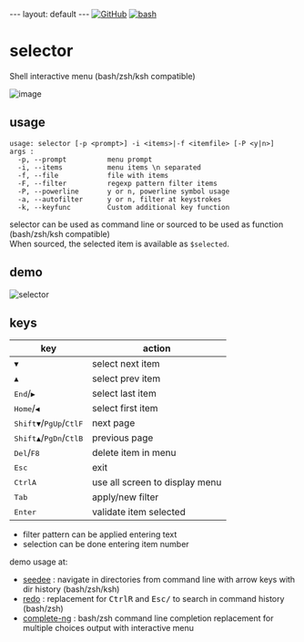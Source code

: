---                                                                                             layout: default                                                                                 ---
[![GitHub](https://img.shields.io/badge/GitHub-joknarf%2Fselector-black?logo=github)](https://github.com/joknarf/selector)
[![bash](https://img.shields.io/badge/shell-bash%20|%20zsh%20|%20ksh%20-blue.svg)]()

# selector

Shell interactive menu (bash/zsh/ksh compatible)

![image](https://github.com/joknarf/selector/assets/10117818/c3c782eb-ad34-4c31-b806-fbd30270f03a)

## usage

```
usage: selector [-p <prompt>] -i <items>|-f <itemfile> [-P <y|n>]
args :
  -p, --prompt          menu prompt
  -i, --items           menu items \n separated
  -f, --file            file with items
  -F, --filter          regexp pattern filter items
  -P, --powerline       y or n, powerline symbol usage
  -a, --autofilter      y or n, filter at keystrokes
  -k, --keyfunc         Custom additional key function
```

selector can be used as command line or sourced to be used as function (bash/zsh/ksh compatible)  
When sourced, the selected item is available as `$selected`.

## demo

![selector](https://github.com/joknarf/selector/assets/10117818/586afdf3-fe0e-4801-b39e-db8efce6918c)

## keys

|key                             | action                                                |
|--------------------------------|-------------------------------------------------------|
|<kbd>▼</kbd>                    | select next item                                      | 
|<kbd>▲</kbd>                    | select prev item                                      |
|<kbd>End</kbd>/<kbd>▶</kbd>     | select last item                                      |
|<kbd>Home</kbd>/<kbd>◀</kbd>    | select first item                                     | 
|<kbd>Shift</kbd><kbd>▼</kbd>/<kbd>PgUp</kbd>/<kbd>Ctl</kbd><kbd>F</kbd>| next page    |
|<kbd>Shift</kbd><kbd>▲</kbd>/<kbd>PgDn</kbd>/<kbd>Ctl</kbd><kbd>B</kbd>| previous page|
|<kbd>Del</kbd>/<kbd>F8</kbd>    | delete item in menu                                   |
|<kbd>Esc</kbd>                  | exit                                                  |
|<kbd>Ctrl</kbd><kbd>A</kbd>    | use all screen to display menu                        |
|<kbd>Tab</kbd>                  | apply/new filter                                      |
|<kbd>Enter</kbd>                | validate item selected                                |

* filter pattern can be applied entering text
* selection can be done entering item number

demo usage at:

* [seedee](https://github.com/joknarf/seedee) : navigate in directories from command line with arrow keys with dir history (bash/zsh/ksh)
* [redo](https://github.com/joknarf/redo) : replacement for <kbd>Ctrl</kbd><kbd>R</kbd> and <kbd>Esc</kbd><kbd>/</kbd> to search in command history (bash/zsh)
* [complete-ng](https://github.com/joknarf/complete-ng) : bash/zsh command line completion replacement for multiple choices output with interactive menu
